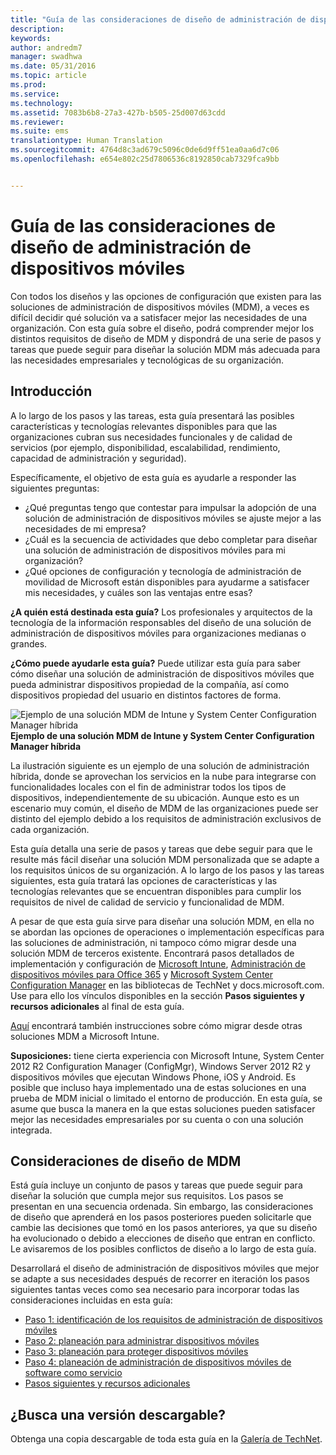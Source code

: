 ```yaml
---
title: "Guía de las consideraciones de diseño de administración de dispositivos móviles"
description: 
keywords: 
author: andredm7
manager: swadhwa
ms.date: 05/31/2016
ms.topic: article
ms.prod: 
ms.service: 
ms.technology: 
ms.assetid: 7083b6b8-27a3-427b-b505-25d007d63cdd
ms.reviewer: 
ms.suite: ems
translationtype: Human Translation
ms.sourcegitcommit: 4764d8c3ad679c5096c0de6d9ff51ea0aa6d7c06
ms.openlocfilehash: e654e802c25d7806536c8192850cab7329fca9bb


---
```


# Guía de las consideraciones de diseño de administración de dispositivos móviles

Con todos los diseños y las opciones de configuración que existen para las soluciones de administración de dispositivos móviles (MDM), a veces es difícil decidir qué solución va a satisfacer mejor las necesidades de una organización. Con esta guía sobre el diseño, podrá comprender mejor los distintos requisitos de diseño de MDM y dispondrá de una serie de pasos y tareas que puede seguir para diseñar la solución MDM más adecuada para las necesidades empresariales y tecnológicas de su organización. 

## Introducción

A lo largo de los pasos y las tareas, esta guía presentará las posibles características y tecnologías relevantes disponibles para que las organizaciones cubran sus necesidades funcionales y de calidad de servicios (por ejemplo, disponibilidad, escalabilidad, rendimiento, capacidad de administración y seguridad).

Específicamente, el objetivo de esta guía es ayudarle a responder las siguientes preguntas:

- ¿Qué preguntas tengo que contestar para impulsar la adopción de una solución de administración de dispositivos móviles se ajuste mejor a las necesidades de mi empresa?
- ¿Cuál es la secuencia de actividades que debo completar para diseñar una solución de administración de dispositivos móviles para mi organización?
- ¿Qué opciones de configuración y tecnología de administración de movilidad de Microsoft están disponibles para ayudarme a satisfacer mis necesidades, y cuáles son las ventajas entre esas?

**¿A quién está destinada esta guía?** Los profesionales y arquitectos de la tecnología de la información responsables del diseño de una solución de administración de dispositivos móviles para organizaciones medianas o grandes.

**¿Cómo puede ayudarle esta guía?** Puede utilizar esta guía para saber cómo diseñar una solución de administración de dispositivos móviles que pueda administrar dispositivos propiedad de la compañía, así como dispositivos propiedad del usuario en distintos factores de forma.

![Ejemplo de una solución MDM de Intune y System Center Configuration Manager híbrida](./media/MDM_Figure_01.png)
**Ejemplo de una solución MDM de Intune y System Center Configuration Manager híbrida**

La ilustración siguiente es un ejemplo de una solución de administración híbrida, donde se aprovechan los servicios en la nube para integrarse con funcionalidades locales con el fin de administrar todos los tipos de dispositivos, independientemente de su ubicación. Aunque esto es un escenario muy común, el diseño de MDM de las organizaciones puede ser distinto del ejemplo debido a los requisitos de administración exclusivos de cada organización.
 
Esta guía detalla una serie de pasos y tareas que debe seguir para que le resulte más fácil diseñar una solución MDM personalizada que se adapte a los requisitos únicos de su organización. A lo largo de los pasos y las tareas siguientes, esta guía tratará las opciones de características y las tecnologías relevantes que se encuentran disponibles para cumplir los requisitos de nivel de calidad de servicio y funcionalidad de MDM. 

A pesar de que esta guía sirve para diseñar una solución MDM, en ella no se abordan las opciones de operaciones o implementación específicas para las soluciones de administración, ni tampoco cómo migrar desde una solución MDM de terceros existente. Encontrará pasos detallados de implementación y configuración de [Microsoft Intune](/Intune/), [Administración de dispositivos móviles para Office 365](https://technet.microsoft.com/library/ms.o365.cc.devicepolicy.aspx) y [Microsoft System Center Configuration Manager](https://technet.microsoft.com/library/cc507089.aspx) en las bibliotecas de TechNet y docs.microsoft.com. Use para ello los vínculos disponibles en la sección **Pasos siguientes y recursos adicionales** al final de esta guía.

[Aquí](https://blogs.technet.microsoft.com/intunesupport/2016/02/10/new-guide-on-how-to-migrate-from-other-mdm-technologies-to-microsoft-intune/) encontrará también instrucciones sobre cómo migrar desde otras soluciones MDM a Microsoft Intune.

**Suposiciones:** tiene cierta experiencia con Microsoft Intune, System Center 2012 R2 Configuration Manager (ConfigMgr), Windows Server 2012 R2 y dispositivos móviles que ejecutan Windows Phone, iOS y Android. Es posible que incluso haya implementado una de estas soluciones en una prueba de MDM inicial o limitado el entorno de producción. En esta guía, se asume que busca la manera en la que estas soluciones pueden satisfacer mejor las necesidades empresariales por su cuenta o con una solución integrada.

## Consideraciones de diseño de MDM
Está guía incluye un conjunto de pasos y tareas que puede seguir para diseñar la solución que cumpla mejor sus requisitos. Los pasos se presentan en una secuencia ordenada. Sin embargo, las consideraciones de diseño que aprenderá en los pasos posteriores pueden solicitarle que cambie las decisiones que tomó en los pasos anteriores, ya que su diseño ha evolucionado o debido a elecciones de diseño que entran en conflicto. Le avisaremos de los posibles conflictos de diseño a lo largo de esta guía.

Desarrollará el diseño de administración de dispositivos móviles que mejor se adapte a sus necesidades después de recorrer en iteración los pasos siguientes tantas veces como sea necesario para incorporar todas las consideraciones incluidas en esta guía: 

- [Paso 1: identificación de los requisitos de administración de dispositivos móviles](mdm-step-1-identify-your-mobile-device-management-requirements.md)
- [Paso 2: planeación para administrar dispositivos móviles](mdm-step-2-plan-for-mobile-device-management.md)
- [Paso 3: planeación para proteger dispositivos móviles](mdm-step-3-plan-enhancing-mobile-devices-protection.md)
- [Paso 4: planeación de administración de dispositivos móviles de software como servicio](mdm-step-4-plan-for-software-as-a-service-mobile-device-management.md)
- [Pasos siguientes y recursos adicionales](mdm-next-steps-and-additional-resources.md)
        
## ¿Busca una versión descargable?
Obtenga una copia descargable de toda esta guía en la [Galería de TechNet](https://gallery.technet.microsoft.com/Mobile-Device-Management-7d401582).



<!--HONumber=Jun16_HO4-->



